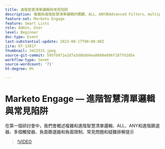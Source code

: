 ```yaml
---
title: 進階智慧清單邏輯與常見陷阱
description: 複雜與進階智慧清單邏輯的概觀、ALL、ANY與Advanced Filters、multiple triggers、negative filters and negative constraints、common issues和troubleshooting tips
feature-set: Marketo Engage
feature: Smart Lists
role: Admin, User
level: Beginner
doc-type: Event
last-substantial-update: 2023-08-17T00:00:00Z
jira: KT-13817
thumbnail: 3422531.jpeg
source-git-commit: 595fb971e2d7a3d8bdd4ea8608e896f187fd185e
workflow-type: tm+mt
source-wordcount: '71'
ht-degree: 0%

---
```



# Marketo Engage — 進階智慧清單邏輯與常見陷阱

在第一個研討會中，我們會概述複雜和進階智慧清單邏輯、ALL、ANY和進階篩選器、多個觸發器、負面篩選器和負面限制、常見問題和疑難排解提示

>[!VIDEO](https://video.tv.adobe.com/v/3422531/?learn=on)
